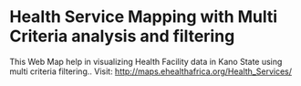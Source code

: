 # Health Service Mapping with Multi Criteria analysis and filtering

This Web Map help in visualizing Health Facility data in Kano State using multi criteria filtering..
Visit: http://maps.ehealthafrica.org/Health_Services/
